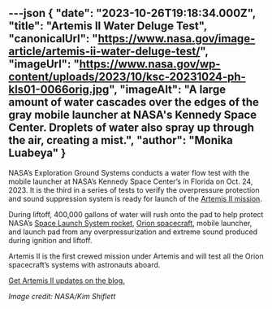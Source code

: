---json
{
  "date": "2023-10-26T19:18:34.000Z",
  "title": "Artemis II Water Deluge Test",
  "canonicalUrl": "https://www.nasa.gov/image-article/artemis-ii-water-deluge-test/",
  "imageUrl": "https://www.nasa.gov/wp-content/uploads/2023/10/ksc-20231024-ph-kls01-0066orig.jpg",
  "imageAlt": "A large amount of water cascades over the edges of the gray mobile launcher at NASA's Kennedy Space Center. Droplets of water also spray up through the air, creating a mist.",
  "author": "Monika Luabeya"
}
---

NASA’s Exploration Ground Systems conducts a water flow test with the mobile launcher at NASA’s Kennedy Space Center’s in Florida on Oct. 24, 2023. It is the third in a series of tests to verify the overpressure protection and sound suppression system is ready for launch of the [Artemis II mission](https://www.nasa.gov/mission/artemis-ii/).

During liftoff, 400,000 gallons of water will rush onto the pad to help protect NASA’s [Space Launch System rocket](https://www.nasa.gov/humans-in-space/space-launch-system/), [Orion spacecraft](https://www.nasa.gov/reference/orion-spacecraft/), mobile launcher, and launch pad from any overpressurization and extreme sound produced during ignition and liftoff.

Artemis II is the first crewed mission under Artemis and will test all the Orion spacecraft’s systems with astronauts aboard.

[Get Artemis II updates on the blog.](https://blogs.nasa.gov/artemis/)

_Image credit: NASA/Kim Shiflett_
